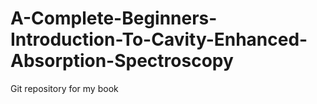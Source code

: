 # A-Complete-Beginners-Introduction-To-Cavity-Enhanced-Absorption-Spectroscopy
Git repository for my book
